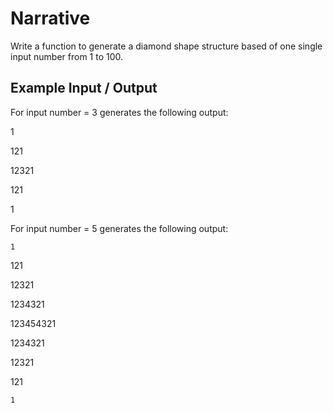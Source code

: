 # Narrative

Write a function to generate a diamond shape structure based of one single input number from 1 to 100.
## Example Input / Output
For input number = 3 generates the following output:

  1

 
 121

12321

 121

  1

For input number = 5 generates the following output:  

    1
 
   121
 
  12321
 
 1234321

123454321

 1234321

  12321

   121

    1